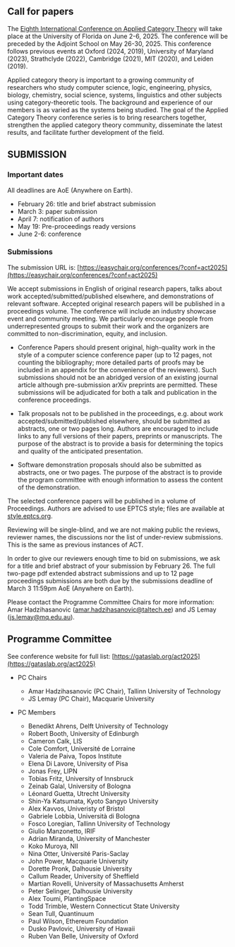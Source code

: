 ## **Call for papers**

The [Eighth International Conference on Applied Category Theory](https://gataslab.org/act2025) will take place at the University of Florida on June 2-6, 2025\. The conference will be preceded by the Adjoint School on May 26-30, 2025\. This conference follows previous events at Oxford (2024, 2019), University of Maryland (2023), Strathclyde (2022), Cambridge (2021), MIT (2020), and Leiden (2019).

Applied category theory is important to a growing community of researchers who study computer science, logic, engineering, physics, biology, chemistry, social science, systems, linguistics and other subjects using category-theoretic tools. The background and experience of our members is as varied as the systems being studied. The goal of the Applied Category Theory conference series is to bring researchers together, strengthen the applied category theory community, disseminate the latest results, and facilitate further development of the field.

## **SUBMISSION**

### **Important dates**

All deadlines are AoE (Anywhere on Earth).

* February 26: title and brief abstract submission  
* March 3: paper submission  
* April 7: notification of authors  
* May 19: Pre-proceedings ready versions  
* June 2-6: conference

### **Submissions**

The submission URL is: [https://easychair.org/conferences/?conf=act2025](https://easychair.org/conferences/?conf=act2025) 

We accept submissions in English of original research papers, talks about work accepted/submitted/published elsewhere, and demonstrations of relevant software. Accepted original research papers will be published in a proceedings volume. The conference will include an industry showcase event and community meeting. We particularly encourage people from underrepresented groups to submit their work and the organizers are committed to non-discrimination, equity, and inclusion.

* Conference Papers should present original, high-quality work in the style of a computer science conference paper (up to 12 pages, not counting the bibliography; more detailed parts of proofs may be included in an appendix for the convenience of the reviewers). Such submissions should not be an abridged version of an existing journal article although pre-submission arXiv preprints are permitted. These submissions will be adjudicated for both a talk and publication in the conference proceedings.

* Talk proposals not to be published in the proceedings, e.g. about work accepted/submitted/published elsewhere, should be submitted as abstracts, one or two pages long. Authors are encouraged to include links to any full versions of their papers, preprints or manuscripts. The purpose of the abstract is to provide a basis for determining the topics and quality of the anticipated presentation.

* Software demonstration proposals should also be submitted as abstracts, one or two pages. The purpose of the abstract is to provide the program committee with enough information to assess the content of the demonstration.

The selected conference papers will be published in a volume of Proceedings. Authors are advised to use EPTCS style; files are available at [style.eptcs.org](https://style.eptcs.org).

Reviewing will be single-blind, and we are not making public the reviews, reviewer names, the discussions nor the list of under-review submissions. This is the same as previous instances of ACT.

In order to give our reviewers enough time to bid on submissions, we ask for a title and brief abstract of your submission by February 26\. The full two-page pdf extended abstract submissions and up to 12 page proceedings submissions are both due by the submissions deadline of March 3 11:59pm AoE (Anywhere on Earth).

Please contact the Programme Committee Chairs for more information: Amar Hadzihasanovic ([amar.hadzihasanovic@taltech.ee](mailto:amar@ioc.ee)) and JS Lemay ([js.lemay@mq.edu.au](mailto:js.lemay@mq.edu.au)).

## **Programme Committee**

See conference website for full list: [https://gataslab.org/act2025](https://gataslab.org/act2025)

* PC Chairs
  * Amar Hadzihasanovic (PC Chair), Tallinn University of Technology  
  * JS Lemay (PC Chair), Macquarie University  

* PC Members  
  - Benedikt Ahrens, Delft University of Technology  
  - Robert Booth, University of Edinburgh  
  - Cameron Calk, LIS  
  - Cole Comfort, Université de Lorraine  
  - Valeria de Paiva, Topos Institute   
  - Elena Di Lavore, University of Pisa  
  - Jonas Frey, LIPN  
  - Tobias Fritz, University of Innsbruck   
  - Zeinab Galal, University of Bologna   
  - Léonard Guetta, Utrecht University  
  - Shin-Ya Katsumata, Kyoto Sangyo University  
  - Alex Kavvos, Univeristy of Bristol  
  - Gabriele Lobbia, Università di Bologna  
  - Fosco Loregian, Tallinn University of Technology  
  - Giulio Manzonetto, IRIF  
  - Adrian Miranda, University of Manchester  
  - Koko Muroya, NII  
  - Nina Otter, Université Paris-Saclay  
  - John Power, Macquarie University  
  - Dorette Pronk, Dalhousie University  
  - Callum Reader, University of Sheffield   
  - Martian Rovelli, University of Massachusetts Amherst  
  - Peter Selinger, Dalhousie University  
  - Alex Toumi, PlantingSpace  
  - Todd Trimble, Western Connecticut State University  
  - Sean Tull, Quantinuum  
  - Paul Wilson, Ethereum Foundation   
  - Dusko Pavlovic, University of Hawaii  
  - Ruben Van Belle, University of Oxford

